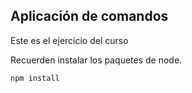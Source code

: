 ## Aplicación de comandos

Este es el ejercicio del curso

Recuerden instalar los paquetes de node.

```
npm install
```